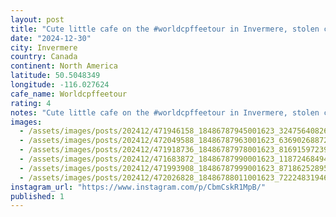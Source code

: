```yaml
---
layout: post
title: "Cute little cafe on the #worldcpffeetour in Invermere, stolen church."
date: "2024-12-30"
city: Invermere
country: Canada
continent: North America
latitude: 50.5048349
longitude: -116.027624
cafe_name: Worldcpffeetour
rating: 4
notes: "Cute little cafe on the #worldcpffeetour in Invermere, stolen church."
images:
  - /assets/images/posts/202412/471946158_18486787945001623_3247564082619842664_n_18295307674236162.jpg
  - /assets/images/posts/202412/472049588_18486787963001623_6369026887228579145_n_17990815481752698.jpg
  - /assets/images/posts/202412/471918736_18486787978001623_8169159723906472384_n_17907102752980704.jpg
  - /assets/images/posts/202412/471683872_18486787990001623_118724684942518693_n_18474762058031461.jpg
  - /assets/images/posts/202412/471993908_18486787999001623_8718625289531762874_n_18062919172884806.jpg
  - /assets/images/posts/202412/472026828_18486788011001623_7222483194602410251_n_18116575804419573.jpg
instagram_url: "https://www.instagram.com/p/CbmCskR1MpB/"
published: 1
---
```

